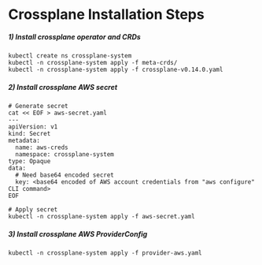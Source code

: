 # Crossplane Installation Steps

##### 1) Install crossplane operator and CRDs

```
kubectl create ns crossplane-system
kubectl -n crossplane-system apply -f meta-crds/
kubectl -n crossplane-system apply -f crossplane-v0.14.0.yaml
```

##### 2) Install crossplane AWS secret

```
# Generate secret
cat << EOF > aws-secret.yaml
---
apiVersion: v1
kind: Secret
metadata:
  name: aws-creds
  namespace: crossplane-system
type: Opaque
data:
  # Need base64 encoded secret
  key: <base64 encoded of AWS account credentials from "aws configure" CLI command>
EOF

# Apply secret
kubectl -n crossplane-system apply -f aws-secret.yaml
```

##### 3) Install crossplane AWS ProviderConfig 
```
kubectl -n crossplane-system apply -f provider-aws.yaml
```
